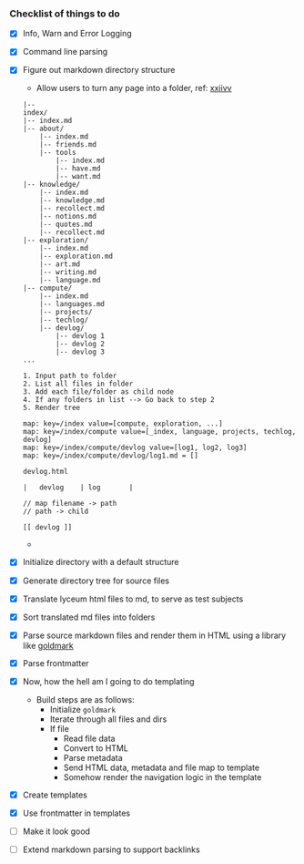 ### Checklist of things to do

- [x] Info, Warn and Error Logging
- [x] Command line parsing
- [x] Figure out markdown directory structure
	- Allow users to turn any page into a folder, ref: [xxiivv](https://wiki.xxiivv.com/site/home.html)

	```console
	|--
	index/
	|-- index.md
	|-- about/
		|-- index.md
		|-- friends.md
		|-- tools
			|-- index.md
			|-- have.md
			|-- want.md
	|-- knowledge/
		|-- index.md
		|-- knowledge.md
		|-- recollect.md
		|-- notions.md
		|-- quotes.md
		|-- recollect.md
	|-- exploration/
		|-- index.md
		|-- exploration.md
		|-- art.md
		|-- writing.md
		|-- language.md
	|-- compute/
		|-- index.md
		|-- languages.md
		|-- projects/
		|-- techlog/
		|-- devlog/
			|-- devlog 1
			|-- devlog 2
			|-- devlog 3
	...
	```

	```text
	1. Input path to folder
	2. List all files in folder
	3. Add each file/folder as child node
	4. If any folders in list --> Go back to step 2
	5. Render tree

	map: key=/index value=[compute, exploration, ...]
	map: key=/index/compute value=[_index, language, projects, techlog, devlog]
	map: key=/index/compute/devlog value=[log1, log2, log3]
	map: key=/index/compute/devlog/log1.md = []

	devlog.html

	|   devlog    | log       |

	// map filename -> path
	// path -> child

	[[ devlog ]]

	```
	-


- [x] Initialize directory with a default structure
- [x] Generate directory tree for source files
- [x] Translate lyceum html files to md, to serve as test subjects
- [x] Sort translated md files into folders
- [x] Parse source markdown files and render them in HTML using a library like [goldmark](https://github.com/yuin/goldmark)
- [x] Parse frontmatter
- [x] Now, how the hell am I going to do templating
	- Build steps are as follows:
		- Initialize `goldmark`
		- Iterate through all files and dirs
		- If file
			- Read file data
			- Convert to HTML
			- Parse metadata
			- Send HTML data, metadata and file map to template
			- Somehow render the navigation logic in the template
- [x] Create templates
- [x] Use frontmatter in templates
- [ ] Make it look good
- [ ] Extend markdown parsing to support backlinks
